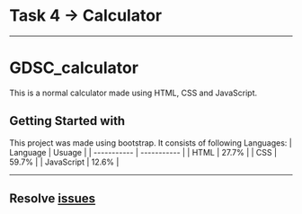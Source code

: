 # Task 4 -> Calculator
---
# GDSC_calculator
This is a normal calculator made using HTML, CSS and JavaScript.

## Getting Started with
This project was made using bootstrap. It consists of following Languages:
| Language    | Usuage      |
| ----------- | ----------- |
| HTML        | 27.7%       |
| CSS         | 59.7%       |
| JavaScript  | 12.6%       |

---

## Resolve [issues](https://github.com/5xGit/5.1xGit_Task4/issues)
